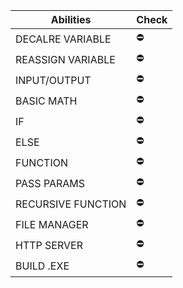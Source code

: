 | Abilities             | Check                                                                |
| ----------------- | ------------------------------------------------------------------ |
| DECALRE VARIABLE | ⛔ |
| REASSIGN VARIABLE | ⛔ |
| INPUT/OUTPUT | ⛔ |
| BASIC MATH | ⛔ |
| IF | ⛔ |
| ELSE | ⛔ |
| FUNCTION | ⛔ |
| PASS PARAMS | ⛔ |
| RECURSIVE FUNCTION | ⛔ |
| FILE MANAGER | ⛔ |
| HTTP SERVER | ⛔ |
| BUILD .EXE | ⛔ |
